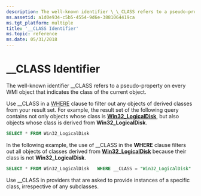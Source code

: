 ```yaml
---
description: The well-known identifier \_\_CLASS refers to a pseudo-property on every WMI object that indicates the class of the current object.
ms.assetid: a1d0e934-c5b5-4554-9d6e-3881064419ca
ms.tgt_platform: multiple
title: '__CLASS Identifier'
ms.topic: reference
ms.date: 05/31/2018
---
```


# \_\_CLASS Identifier

The well-known identifier \_\_CLASS refers to a pseudo-property on every WMI object that indicates the class of the current object.

Use \_\_CLASS in a [WHERE](where-clause.md) clause to filter out any objects of derived classes from your result set. For example, the result set of the following query contains not only objects whose class is [**Win32\_LogicalDisk**](/windows/desktop/CIMWin32Prov/win32-logicaldisk), but also objects whose class is derived from **Win32\_LogicalDisk**.


```sql
SELECT * FROM Win32_LogicalDisk
```



In the following example, the use of \_\_CLASS in the **WHERE** clause filters out all objects of classes derived from [**Win32\_LogicalDisk**](/windows/desktop/CIMWin32Prov/win32-logicaldisk) because their class is not **Win32\_LogicalDisk**.


```sql
SELECT * FROM Win32_LogicalDisk   WHERE __CLASS = "Win32_LogicalDisk"
```



Use \_\_CLASS in providers that are asked to provide instances of a specific class, irrespective of any subclasses.

 

 

